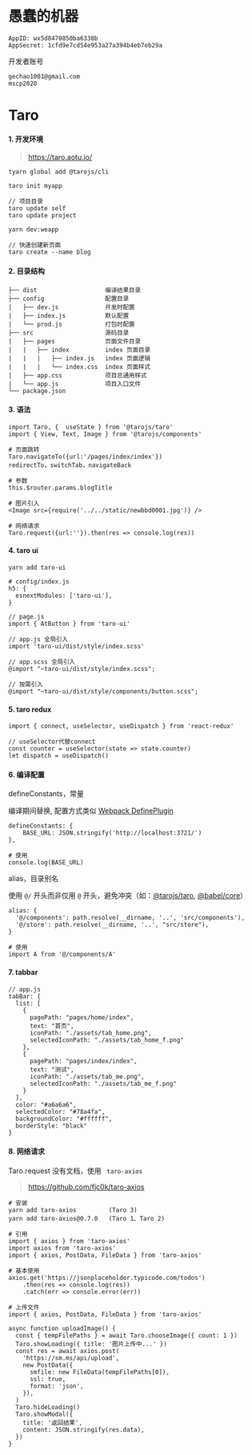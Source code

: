 # 愚蠢的机器

```
AppID: wx5d8470850ba6338b
AppSecret: 1cfd9e7cd54e953a27a394b4eb7eb29a
```

开发者账号

```
gechao1001@gmail.com
mscp2020
```

# Taro

#### 1. 开发环境

> https://taro.aotu.io/

```
tyarn global add @tarojs/cli

taro init myapp

// 项目目录
taro update self
taro update project

yarn dev:weapp

// 快速创建新页面
taro create --name blog
```

#### 2. 目录结构

```
├── dist                   编译结果目录
├── config                 配置目录
|   ├── dev.js             开发时配置
|   ├── index.js           默认配置
|   └── prod.js            打包时配置
├── src                    源码目录
|   ├── pages              页面文件目录
|   |   ├── index          index 页面目录
|   |   |   ├── index.js   index 页面逻辑
|   |   |   └── index.css  index 页面样式
|   ├── app.css            项目总通用样式
|   └── app.js             项目入口文件
└── package.json
```

#### 3. 语法

```
import Taro, {  useState } from '@tarojs/taro'
import { View, Text, Image } from '@tarojs/components'

# 页面跳转
Taro.navigateTo({url:'/pages/index/index'})
redirectTo，switchTab，navigateBack

# 参数
this.$router.params.blogTitle

# 图片引入
<Image src={require('../../static/newbbd0001.jpg')} />

# 网络请求
Taro.request({url:''}).then(res => console.log(res))
```

#### 4. taro ui

```
yarn add taro-ui

# config/index.js
h5: {
  esnextModules: ['taro-ui'],
}

// page.js
import { AtButton } from 'taro-ui'

// app.js 全局引入
import 'taro-ui/dist/style/index.scss' 

// app.scss 全局引入
@import "~taro-ui/dist/style/index.scss";

// 按需引入
@import "~taro-ui/dist/style/components/button.scss";
```

#### 5. taro redux

```
import { connect, useSelector, useDispatch } from 'react-redux'

// useSelector代替connect
const counter = useSelector(state => state.counter)
let dispatch = useDispatch()
```

#### 6. 编译配置  

defineConstants，常量

编译期间替换, 配置方式类似  [Webpack DefinePlugin](https://webpack.js.org/plugins/define-plugin/)

```
defineConstants: {
	BASE_URL: JSON.stringify('http://localhost:3721/')
},

# 使用
console.log(BASE_URL)
```

alias，目录别名

使用 `@/` 开头而非仅用 `@` 开头，避免冲突（如：[@tarojs/taro](https://npm.im/@tarojs/taro), [@babel/core](https://npm.im/@babel/core)）

```
alias: {
  '@/components': path.resolve(__dirname, '..', 'src/components'),
  '@/store': path.resolve(__dirname, '..', "src/store"),
}

# 使用
import A from '@/components/A'
```

#### 7. tabbar

```
// app.js
tabBar: {
  list: [
	{
	  pagePath: "pages/home/index",
	  text: "首页",
	  iconPath: "./assets/tab_home.png",
	  selectedIconPath: "./assets/tab_home_f.png"
	},
	{
	  pagePath: "pages/index/index",
	  text: "测试",
	  iconPath: "./assets/tab_me.png",
	  selectedIconPath: "./assets/tab_me_f.png"
	}
  ],
  color: "#a6a6a6",
  selectedColor: "#78a4fa",
  backgroundColor: "#ffffff",
  borderStyle: "black"
}
```

#### 8. 网络请求

Taro.request 没有文档，使用 ` taro-axios`

> https://github.com/fjc0k/taro-axios

```
# 安装
yarn add taro-axios			(Taro 3)
yarn add taro-axios@0.7.0	(Taro 1、Taro 2)

# 引用
import { axios } from 'taro-axios'
import axios from 'taro-axios'
import { axios, PostData, FileData } from 'taro-axios'

# 基本使用
axios.get('https://jsonplaceholder.typicode.com/todos')
	.then(res => console.log(res))
	.catch(err => console.error(err))
  
# 上传文件
import { axios, PostData, FileData } from 'taro-axios'

async function uploadImage() {
  const { tempFilePaths } = await Taro.chooseImage({ count: 1 })
  Taro.showLoading({ title: '图片上传中...' })
  const res = await axios.post(
    'https://sm.ms/api/upload',
    new PostData({
      smfile: new FileData(tempFilePaths[0]),
      ssl: true,
      format: 'json',
    }),
  )
  Taro.hideLoading()
  Taro.showModal({
    title: '返回结果',
    content: JSON.stringify(res.data),
  })
}
```

